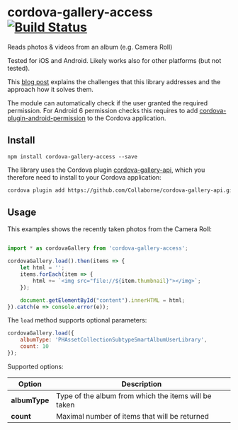 # cordova-gallery-access [![Build Status](https://travis-ci.org/Collaborne/cordova-gallery-access.svg)](https://travis-ci.org/Collaborne/cordova-gallery-access)

Reads photos & videos from an album (e.g. Camera Roll)

Tested for iOS and Android. Likely works also for other platforms (but not tested).

This [blog post](https://medium.com/collaborne-engineering/my-cordova-nightmares-accessing-photos-from-the-phones-gallery-7528a0860555#.jq0oqswb8) explains the challenges that this library addresses and the approach how it solves them.

The module can automatically check if the user granted the required permission.
For Android 6 permission checks this requires to add [cordova-plugin-android-permission](https://github.com/NeoLSN/cordova-plugin-android-permission) to the Cordova application.


## Install

~~~~
npm install cordova-gallery-access --save
~~~~

The library uses the Cordova plugin [cordova-gallery-api](https://github.com/Collaborne/cordova-gallery-api.git),
which you therefore need to install to your Cordova application:

```bash
cordova plugin add https://github.com/Collaborne/cordova-gallery-api.git --save --nofetch
```

## Usage

This examples shows the recently taken photos from the Camera Roll:

```javascript

import * as cordovaGallery from 'cordova-gallery-access';

cordovaGallery.load().then(items => {
    let html = '';
    items.forEach(item => {
        html += `<img src="file://${item.thumbnail}"></img>`;
    });

    document.getElementById("content").innerHTML = html;
}).catch(e => console.error(e));
```

The `load` method supports optional parameters:

```javascript
cordovaGallery.load({
    albumType: 'PHAssetCollectionSubtypeSmartAlbumUserLibrary',
    count: 10
});
```

Supported options:

| Option        | Description                                          |
| ------------- | ---------------------------------------------------- |
| **albumType** | Type of the album from which the items will be taken |
| **count**     | Maximal number of items that will be returned        |
